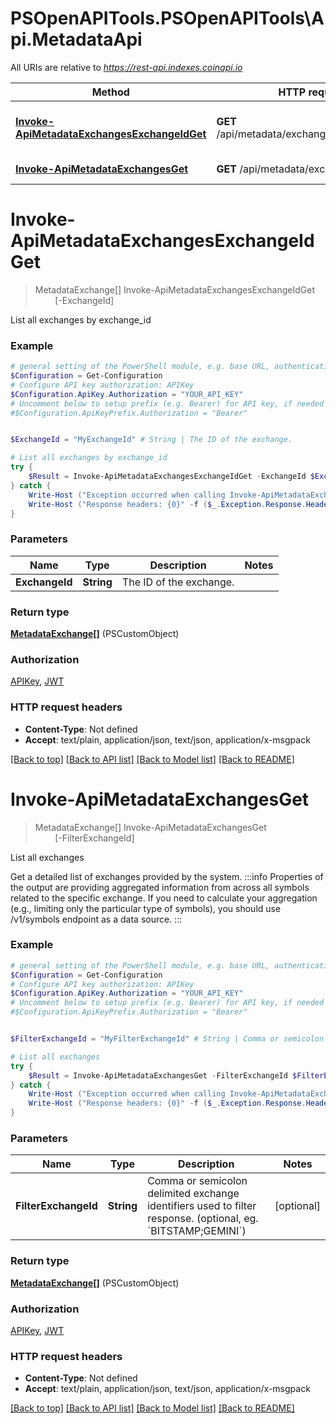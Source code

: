 # PSOpenAPITools.PSOpenAPITools\Api.MetadataApi

All URIs are relative to *https://rest-api.indexes.coinapi.io*

Method | HTTP request | Description
------------- | ------------- | -------------
[**Invoke-ApiMetadataExchangesExchangeIdGet**](MetadataApi.md#Invoke-ApiMetadataExchangesExchangeIdGet) | **GET** /api/metadata/exchanges/{exchange_id} | List all exchanges by exchange_id
[**Invoke-ApiMetadataExchangesGet**](MetadataApi.md#Invoke-ApiMetadataExchangesGet) | **GET** /api/metadata/exchanges | List all exchanges


<a id="Invoke-ApiMetadataExchangesExchangeIdGet"></a>
# **Invoke-ApiMetadataExchangesExchangeIdGet**
> MetadataExchange[] Invoke-ApiMetadataExchangesExchangeIdGet<br>
> &nbsp;&nbsp;&nbsp;&nbsp;&nbsp;&nbsp;&nbsp;&nbsp;[-ExchangeId] <String><br>

List all exchanges by exchange_id

### Example
```powershell
# general setting of the PowerShell module, e.g. base URL, authentication, etc
$Configuration = Get-Configuration
# Configure API key authorization: APIKey
$Configuration.ApiKey.Authorization = "YOUR_API_KEY"
# Uncomment below to setup prefix (e.g. Bearer) for API key, if needed
#$Configuration.ApiKeyPrefix.Authorization = "Bearer"


$ExchangeId = "MyExchangeId" # String | The ID of the exchange.

# List all exchanges by exchange_id
try {
    $Result = Invoke-ApiMetadataExchangesExchangeIdGet -ExchangeId $ExchangeId
} catch {
    Write-Host ("Exception occurred when calling Invoke-ApiMetadataExchangesExchangeIdGet: {0}" -f ($_.ErrorDetails | ConvertFrom-Json))
    Write-Host ("Response headers: {0}" -f ($_.Exception.Response.Headers | ConvertTo-Json))
}
```

### Parameters

Name | Type | Description  | Notes
------------- | ------------- | ------------- | -------------
 **ExchangeId** | **String**| The ID of the exchange. | 

### Return type

[**MetadataExchange[]**](MetadataExchange.md) (PSCustomObject)

### Authorization

[APIKey](../README.md#APIKey), [JWT](../README.md#JWT)

### HTTP request headers

 - **Content-Type**: Not defined
 - **Accept**: text/plain, application/json, text/json, application/x-msgpack

[[Back to top]](#) [[Back to API list]](../README.md#documentation-for-api-endpoints) [[Back to Model list]](../README.md#documentation-for-models) [[Back to README]](../README.md)

<a id="Invoke-ApiMetadataExchangesGet"></a>
# **Invoke-ApiMetadataExchangesGet**
> MetadataExchange[] Invoke-ApiMetadataExchangesGet<br>
> &nbsp;&nbsp;&nbsp;&nbsp;&nbsp;&nbsp;&nbsp;&nbsp;[-FilterExchangeId] <String><br>

List all exchanges

Get a detailed list of exchanges provided by the system.              :::info Properties of the output are providing aggregated information from across all symbols related to the specific exchange. If you need to calculate your aggregation (e.g., limiting only the particular type of symbols), you should use /v1/symbols endpoint as a data source. :::

### Example
```powershell
# general setting of the PowerShell module, e.g. base URL, authentication, etc
$Configuration = Get-Configuration
# Configure API key authorization: APIKey
$Configuration.ApiKey.Authorization = "YOUR_API_KEY"
# Uncomment below to setup prefix (e.g. Bearer) for API key, if needed
#$Configuration.ApiKeyPrefix.Authorization = "Bearer"


$FilterExchangeId = "MyFilterExchangeId" # String | Comma or semicolon delimited exchange identifiers used to filter response. (optional, eg. `BITSTAMP;GEMINI`) (optional)

# List all exchanges
try {
    $Result = Invoke-ApiMetadataExchangesGet -FilterExchangeId $FilterExchangeId
} catch {
    Write-Host ("Exception occurred when calling Invoke-ApiMetadataExchangesGet: {0}" -f ($_.ErrorDetails | ConvertFrom-Json))
    Write-Host ("Response headers: {0}" -f ($_.Exception.Response.Headers | ConvertTo-Json))
}
```

### Parameters

Name | Type | Description  | Notes
------------- | ------------- | ------------- | -------------
 **FilterExchangeId** | **String**| Comma or semicolon delimited exchange identifiers used to filter response. (optional, eg. &#x60;BITSTAMP;GEMINI&#x60;) | [optional] 

### Return type

[**MetadataExchange[]**](MetadataExchange.md) (PSCustomObject)

### Authorization

[APIKey](../README.md#APIKey), [JWT](../README.md#JWT)

### HTTP request headers

 - **Content-Type**: Not defined
 - **Accept**: text/plain, application/json, text/json, application/x-msgpack

[[Back to top]](#) [[Back to API list]](../README.md#documentation-for-api-endpoints) [[Back to Model list]](../README.md#documentation-for-models) [[Back to README]](../README.md)

